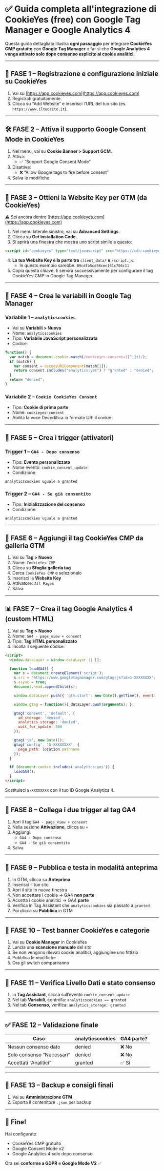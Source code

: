 # ✅ Guida completa all'integrazione di CookieYes (free) con Google Tag Manager e Google Analytics 4

Questa guida dettagliata illustra **ogni passaggio** per integrare **CookieYes CMP gratuito** con **Google Tag Manager** e far sì che **Google Analytics 4 venga attivato solo dopo consenso esplicito ai cookie analitici**.

---

## 🔢 FASE 1 – Registrazione e configurazione iniziale su CookieYes

1. Vai su [https://app.cookieyes.com](https://app.cookieyes.com)
2. Registrati gratuitamente.
3. Clicca su “Add Website” e inserisci l’URL del tuo sito (es. `https://www.iltuosito.it`).

---

## 🛠️ FASE 2 – Attiva il supporto Google Consent Mode in CookieYes

1. Nel menu, vai su **Cookie Banner > Support GCM**.
2. Attiva:
   - ✅ “Support Google Consent Mode”
3. Disattiva:
   - ❌ “Allow Google tags to fire before consent”
4. Salva le modifiche.

---

## 🧾 FASE 3 – Ottieni la Website Key per GTM (da CookieYes)

⚠️ Sei ancora dentro [https://app.cookieyes.com](https://app.cookieyes.com)

1. Nel menu laterale sinistro, vai su **Advanced Settings**.
2. Clicca su **Get Installation Code**.
3. Si aprirà una finestra che mostra uno script simile a questo:

```html
<script id="cookieyes" type="text/javascript" src="https://cdn-cookieyes.com/client_data/09cdfb5cd56cec161c706c11/script.js"></script>
```

4. **La tua Website Key è la parte tra** `client_data/` **e** `/script.js`:
   - In questo esempio sarebbe: `09cdfb5cd56cec161c706c11`
5. Copia questa chiave: ti servirà successivamente per configurare il tag CookieYes CMP in Google Tag Manager.

---

## 🧮 FASE 4 – Crea le variabili in Google Tag Manager

### Variabile 1 – `analyticscookies`

- Vai su **Variabili > Nuova**
- Nome: `analyticscookies`
- Tipo: **Variabile JavaScript personalizzata**
- Codice:
```javascript
function() {
  var match = document.cookie.match(/cookieyes-consent=([^;]+)/);
  if (match) {
    var consent = decodeURIComponent(match[1]);
    return consent.includes("analytics:yes") ? "granted" : "denied";
  }
  return "denied";
}
```

### Variabile 2 – `Cookie CookieYes Consent`

- Tipo: **Cookie di prima parte**
- Nome: `cookieyes-consent`
- Abilita la voce Decodifica in formato URI il cookie

---

## 🎯 FASE 5 – Crea i trigger (attivatori)

### Trigger 1 – `GA4 - Dopo consenso`

- Tipo: **Evento personalizzato**
- Nome evento: `cookie_consent_update`
- Condizione:
```
analyticscookies uguale a granted
```

### Trigger 2 – `GA4 - Se già consentito`

- Tipo: **Inizializzazione del consenso**
- Condizione:
```
analyticscookies uguale a granted
```

---

## 🧩 FASE 6 – Aggiungi il tag **CookieYes CMP** da galleria GTM

1. Vai su **Tag > Nuovo**
2. Nome: `CookieYes CMP`
3. Clicca su **Sfoglia galleria tag**
4. Cerca `CookieYes CMP` e selezionalo
5. Inserisci la **Website Key**
6. Attivatore: `All Pages`
7. Salva

---

## 📊 FASE 7 – Crea il tag Google Analytics 4 (custom HTML)

1. Vai su **Tag > Nuovo**
2. Nome: `GA4 - page_view + consent`
3. Tipo: **Tag HTML personalizzato**
4. Incolla il seguente codice:

```html
<script>
  window.dataLayer = window.dataLayer || [];

  function loadGA4() {
    var s = document.createElement('script');
    s.src = 'https://www.googletagmanager.com/gtag/js?id=G-XXXXXXXX';
    s.async = true;
    document.head.appendChild(s);

    window.dataLayer.push({ 'gtm.start': new Date().getTime(), event: 'gtm.js' });

    window.gtag = function(){ dataLayer.push(arguments); };

    gtag('consent', 'default', {
      ad_storage: 'denied',
      analytics_storage: 'denied',
      wait_for_update: 500
    });

    gtag('js', new Date());
    gtag('config', 'G-XXXXXXXX', {
      page_path: location.pathname
    });
  }

  if (document.cookie.includes('analytics:yes')) {
    loadGA4();
  }
</script>
```

Sostituisci `G-XXXXXXXX` con il tuo ID Google Analytics 4.

---

## 🔗 FASE 8 – Collega i due trigger al tag GA4

1. Apri il tag `GA4 - page_view + consent`
2. Nella sezione **Attivazione**, clicca su `+`
3. Aggiungi:
   - `GA4 - Dopo consenso`
   - `GA4 - Se già consentito`
4. Salva

---

## 🚀 FASE 9 – Pubblica e testa in modalità anteprima

1. In GTM, clicca su **Anteprima**
2. Inserisci il tuo sito
3. Apri il sito in nuova finestra
4. Non accettare i cookie → GA4 **non parte**
5. Accetta i cookie analitici → GA4 **parte**
6. Verifica in Tag Assistant che `analyticscookies` sia passato a `granted`
7. Poi clicca su **Pubblica** in GTM

---

## 🧪 FASE 10 – Test banner CookieYes e categorie

1. Vai su **Cookie Manager** in CookieYes
2. Lancia una **scansione manuale** del sito
3. Se non vengono rilevati cookie analitici, aggiungine uno fittizio
4. Pubblica le modifiche
5. Ora gli switch compariranno

---

## 🧠 FASE 11 – Verifica Livello Dati e stato consenso

1. In **Tag Assistant**, clicca sull’evento `cookie_consent_update`
2. Nel tab **Variabili**, controlla: `analyticscookies == granted`
3. Nel tab **Consenso**, verifica: `analytics_storage: granted`

---

## ✅ FASE 12 – Validazione finale

| Caso                          | analyticscookies | GA4 parte? |
|-------------------------------|------------------|------------|
| Nessun consenso dato          | denied           | ❌ No      |
| Solo consenso “Necessari”     | denied           | ❌ No      |
| Accettati “Analitici”         | granted          | ✅ Sì       |

---

## 💾 FASE 13 – Backup e consigli finali

1. Vai su **Amministrazione GTM**
2. Esporta il contenitore `.json` per backup

---

## 🎉 Fine!

Hai configurato:
- CookieYes CMP gratuito
- Google Consent Mode v2
- Google Analytics 4 solo dopo consenso

Ora sei **conforme a GDPR** e **Google Mode V2** ✅
